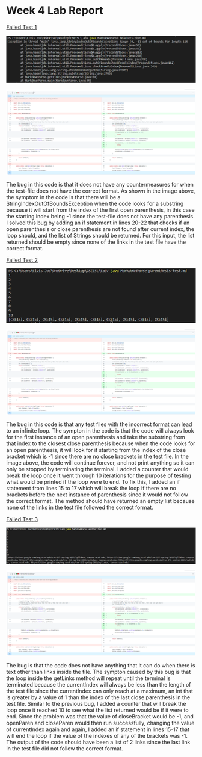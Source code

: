 # Week 4 Lab Report

[Failed Test 1](https://ejoa27.github.io/CSE15L/Test-files/brackets-test.md)

![brackets](Images/Brackets-test.png)

![CodeDiff](Images/CodeDiff.png)

The bug in this code is that it does not have any countermeasures for when the test-file does not have the correct format. As shown in the image above, the symptom in the code is that there will be a StringIndexOutOfBoundsException when the code looks for a substring because it will start from the index of the first open parenthesis, in this case the starting index being -1 since the test-file does not have any parenthesis. I solved this bug by adding an if statement in lines 20-22 that checks if an open parenthesis or close parenthesis are not found after current index, the loop should, and the list of Strings should be returned. For this input, the list returned should be empty since none of the links in the test file have the correct format.

[Failed Test 2](https://ejoa27.github.io/CSE15L/Test-files/parenthesis-test.md)

![parenthesis](Images/parenthesis-test.png)

![CodeDiff](Images/CodeDiff.png)

The bug in this code is that any test files with the incorrect format can lead to an infinite loop. The sympton in the code is that the code will always look for the first instance of an open parenthesis and take the substring from that index to the closest close parenthesis because when the code looks for an open parenthesis, it will look for it starting from the index of the close bracket which is -1 since there are no close brackets in the test file. In the image above, the code will continue forever, and not print anything so it can only be stopped by terminating the terminal. I added a counter that would break the loop once it went through 10 iterations for the purpose of testing what would be printed if the loop were to end. To fix this, I added an if statement from lines 15 to 17 which will break the loop if there are no brackets before the next instance of parenthesis since it would not follow the correct format. The method should have returned an empty list because none of the links in the test file followed the correct format.

[Failed Test 3](https://ejoa27.github.io/CSE15L/Test-files/another-test.md)

![another](Images/Another-test.png)

![CodeDiff](Images/CodeDiff.png)

The bug is that the code does not have anything that it can do when there is text other than links inside the file. The sympton caused by this bug is that the loop inside the getLinks method will repeat until the terminal is terminated because the currentIndex will always be less than the length of the test file since the currentIndex can only reach at a maximum, an int that is greater by a value of 1 than the index of the last close parenthesis in the test file. Similar to the previous bug, I added a counter that will break the loop once it reached 10 to see what the list returned would be if it were to end. Since the problem was that the value of closeBracket would be -1, and openParen and closeParen would then run successfully, changing the value of currentIndex again and again, I added an if statement in lines 15-17 that will end the loop if the value of the indexes of any of the brackets was -1. The output of the code should have been a list of 2 links since the last link in the test file did not follow the correct format.
